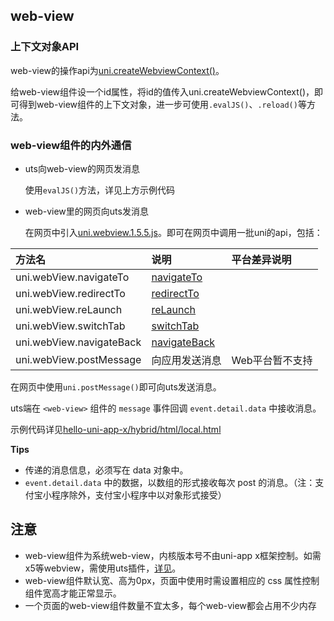 ## web-view

<!-- UTSCOMJSON.web-view.description -->

<!-- UTSCOMJSON.web-view.attrubute -->

<!-- UTSCOMJSON.web-view.event -->

<!-- UTSCOMJSON.web-view.component_type -->

<!-- UTSCOMJSON.web-view.example -->

<!-- UTSCOMJSON.web-view.compatibility -->

<!-- UTSCOMJSON.web-view.children -->

<!-- UTSCOMJSON.web-view.reference -->

### 上下文对象API

web-view的操作api为[uni.createWebviewContext()](../api/create-webview-context.md)。

给web-view组件设一个id属性，将id的值传入uni.createWebviewContext()，即可得到web-view组件的上下文对象，进一步可使用`.evalJS()`、`.reload()`等方法。

### web-view组件的内外通信
- uts向web-view的网页发消息

	使用`evalJS()`方法，详见上方示例代码

- web-view里的网页向uts发消息

	在网页中引入[uni.webview.1.5.5.js](https://gitcode.net/dcloud/hello-uni-app-x/-/blob/alpha/hybrid/html/uni.webview.1.5.5.js)。即可在网页中调用一批uni的api，包括：

|方法名|说明|平台差异说明|
|:-|:-|:-|
|uni.webView.navigateTo|[navigateTo](../api/navigator.md#uni-navigateto)||
|uni.webView.redirectTo|[redirectTo](../api/navigator#redirectto)||
|uni.webView.reLaunch|[reLaunch](../api/navigator#relaunch)||
|uni.webView.switchTab|[switchTab](../api/navigator#switchtab)||
|uni.webView.navigateBack|[navigateBack](../api/navigator#navigateback)||
|uni.webView.postMessage|向应用发送消息|Web平台暂不支持|

在网页中使用`uni.postMessage()`即可向uts发送消息。

uts端在 `<web-view>` 组件的 `message` 事件回调 `event.detail.data` 中接收消息。

示例代码详见[hello-uni-app-x/hybrid/html/local.html](https://gitcode.net/dcloud/hello-uni-app-x/-/blob/alpha/hybrid/html/local.html)

**Tips**

- 传递的消息信息，必须写在 data 对象中。
- `event.detail.data` 中的数据，以数组的形式接收每次 post 的消息。（注：支付宝小程序除外，支付宝小程序中以对象形式接受）

## 注意
- web-view组件为系统web-view，内核版本号不由uni-app x框架控制。如需x5等webview，需使用uts插件，[详见](https://ext.dcloud.net.cn/search?q=x5)。  
- web-view组件默认宽、高为0px，页面中使用时需设置相应的 css 属性控制组件宽高才能正常显示。
- 一个页面的web-view组件数量不宜太多，每个web-view都会占用不少内存
